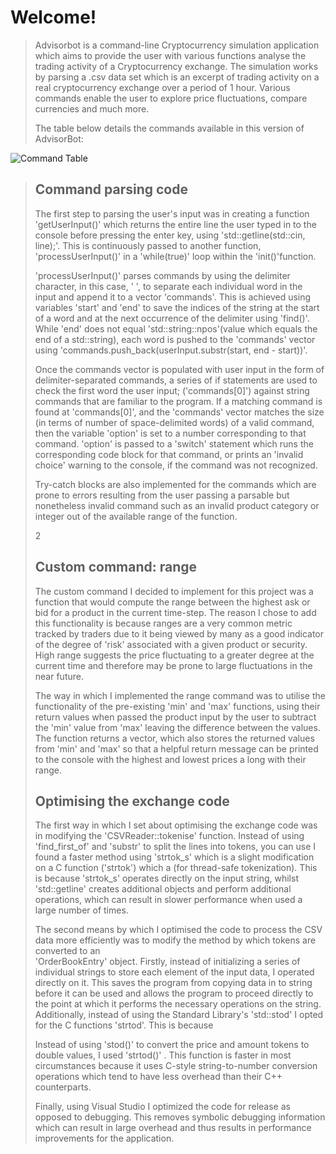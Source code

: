 # Welcome!
> Advisorbot is a command-line Cryptocurrency simulation application which aims to provide the user with various functions analyse the trading activity of a Cryptocurrency exchange.
> The simulation works by parsing a .csv data set which is an excerpt of trading activity on a real cryptocurrency exchange over a period of 1 hour. Various commands enable the user to explore price fluctuations, compare currencies and much more.
>
> The table below details the commands available in this version of
> AdvisorBot:

![Command Table](https://github.com/daniel-maxwell/AdvisorBot/blob/master/Command%20Table.png)

> ## Command parsing code
>
> The first step to parsing the user's input was in creating a function 'getUserInput()' which returns the entire line the user typed in to the console before pressing the enter key, using 'std::getline(std::cin, line);'. This is continuously passed to another function, 'processUserInput()' in a 'while(true)' loop within the 'init()'function.
>
> 'processUserInput()' parses commands by using the delimiter character, in this case, ' ', to separate each individual word in the input and append it to a vector 'commands'. This is achieved using variables 'start' and 'end' to save the indices of the string at the start of a word and at the next occurrence of the delimiter using 'find()'. While 'end' does not equal 'std::string::npos'(value which equals the end of a std::string), each word is pushed to the 'commands' vector using 'commands.push_back(userInput.substr(start, end - start))'.
>
> Once the commands vector is populated with user input in the form of delimiter-separated commands, a series of if statements are used to check the first word the user input; ('commands\[0\]') against string commands that are familiar to the program. If a matching command is found at 'commands\[0\]', and the 'commands' vector matches the size (in terms of number of space-delimited words) of a valid command, then the variable 'option' is set to a number corresponding to that command. 'option' is passed to a 'switch' statement which runs the corresponding code block for that command, or prints an 'invalid choice' warning to the console, if the command was not recognized.
>
> Try-catch blocks are also implemented for the commands which are prone to errors resulting from the user passing a parsable but nonetheless invalid command such as an invalid product category or integer out of the available range of the function.
>
> 2
>
> ## Custom command: range
>
> The custom command I decided to implement for this project was a function that would compute the range between the highest ask or bid for a product in the current time-step. The reason I chose to add this functionality is because ranges are a very common metric tracked by traders due to it being viewed by many as a good indicator of the degree of 'risk' associated with a given product or security. High range suggests the price fluctuating to a greater degree at the current time and therefore may be prone to large fluctuations in the near future.
>
> The way in which I implemented the range command was to utilise the\
> functionality of the pre-existing 'min' and 'max' functions, using their return values when passed the product input by the user to subtract the 'min' value from 'max' leaving the difference between the values. The function returns a vector, which also stores the returned values from 'min' and 'max' so that a helpful return message can be printed to the console with the highest and lowest prices a long with their range.
>
>
> ## Optimising the exchange code
>
> The first way in which I set about optimising the exchange code was in
> modifying the 'CSVReader::tokenise' function. Instead of using
> 'find_first_of' and 'substr' to split the lines into tokens, you can
> use I found a faster method using 'strtok_s' which is a slight
> modification on a C function ('strtok') which a (for thread-safe
> tokenization). This is because 'strtok_s' operates directly on the
> input string, whilst 'std::getline' creates additional objects and
> perform additional operations, which can result in slower performance
> when used a large number of times.
>
> The second means by which I optimised the code to process the CSV data
> more efficiently was to modify the method by which tokens are
> converted to an\
> 'OrderBookEntry' object. Firstly, instead of initializing a series of
> individual strings
> to store each element of the input data, I operated directly on it.
> This saves the program from copying data in to string before it can be
> used and allows the program to proceed directly to the point at which
> it performs the necessary operations on the string. Additionally,
> instead of using the Standard Library's 'std::stod' I opted for the C
> functions 'strtod'. This is because
>
> Instead of using 'stod()' to convert the price and amount tokens to
> double values, I used 'strtod()' . This function is faster in most
> circumstances because it uses C-style string-to-number conversion
> operations which tend to have less overhead than their C++
> counterparts.
>
> Finally, using Visual Studio I optimized the code for release as
> opposed to debugging. This removes symbolic debugging information
> which can result in large overhead and thus results in performance
> improvements for the application.
>
